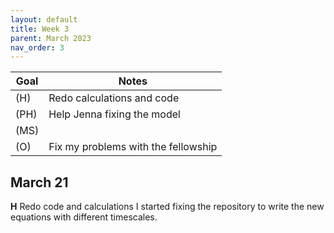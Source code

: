 ```yaml
---
layout: default
title: Week 3
parent: March 2023
nav_order: 3
---
```


| Goal | Notes |
| ----------- | ----------- |
|(H)|Redo calculations and code|
|(PH)|Help Jenna fixing the model|
|(MS)||
|(O)|Fix my problems with the fellowship|

## March 21

**H** Redo code and calculations
I started fixing the repository to write the new equations with different timescales.
